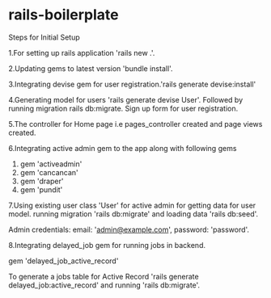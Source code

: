# rails-boilerplate
Steps for Initial Setup

1.For setting up rails application 
 'rails new .'.
 
2.Updating gems to latest version 'bundle install'.

3.Integrating devise gem for user registration.'rails generate devise:install' 

4.Generating model for users 'rails generate devise User'. Followed by running migration rails db:migrate.
Sign up form for user registration.

5.The controller for Home page i.e pages_controller created and page views created.

6.Integrating active admin gem to the app along with following gems
1. gem 'activeadmin'
2. gem 'cancancan'
3. gem 'draper'
4. gem 'pundit'

7.Using existing user class 'User' for active admin for getting data for user model.
running migration 'rails db:migrate' and loading data 'rails db:seed'.

Admin credentials: 
 email: 'admin@example.com', password: 'password'.
 
8.Integrating delayed_job gem for running jobs in backend. 

gem 'delayed_job_active_record'

To generate a jobs table for Active Record 'rails generate delayed_job:active_record'
and running 'rails db:migrate'.


